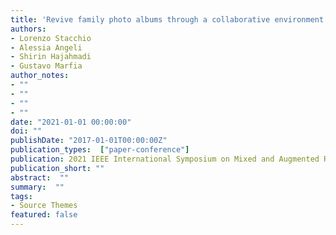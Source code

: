 ```yaml
---
title: 'Revive family photo albums through a collaborative environment exploiting the HoloLens 2'
authors:
- Lorenzo Stacchio
- Alessia Angeli
- Shirin Hajahmadi
- Gustavo Marfia
author_notes:
- ""
- ""
- ""
- ""
date: "2021-01-01 00:00:00"
doi: ""
publishDate: "2017-01-01T00:00:00Z"
publication_types:  ["paper-conference"]
publication: 2021 IEEE International Symposium on Mixed and Augmented Reality Adjunct (ISMAR-Adjunct)
publication_short: ""
abstract:  ""
summary:  ""
tags:
- Source Themes
featured: false
---
```

